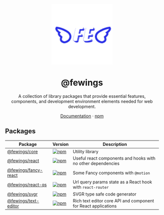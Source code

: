 <p align="center">
    <a href="https://github.com/livemehere/fewings">
        <img src="https://github.com/livemehere/fewings/blob/master/img/logo.png?raw=true" alt="logo" width="200" />
    </a>
    <h1 align="center">@fewings</h1>      
    <p align="center">
        A collection of library packages that provide essential features, components, and development environment elements needed for web development.
    </p>
    <p align="center">
        <a href="https://livemehere.github.io/fewings/">Documentation</a>
        &middot;
        <a href="https://www.npmjs.com/org/fewings">npm</a>
    </p>
</p>

## Packages

| Package                                                                                        | Version                                                                                                         | Description                                                    |
| ---------------------------------------------------------------------------------------------- | --------------------------------------------------------------------------------------------------------------- | -------------------------------------------------------------- |
| [@fewings/core](https://github.com/livemehere/fewings/tree/master/packages/core)               | [![npm](https://img.shields.io/npm/v/@fewings/core)](https://www.npmjs.com/package/@fewings/core)               | Utility library                                                |
| [@fewings/react](https://github.com/livemehere/fewings/tree/master/packages/react)             | [![npm](https://img.shields.io/npm/v/@fewings/react)](https://www.npmjs.com/package/@fewings/react)             | Useful react components and hooks with no other dependencies   |
| [@fewings/fancy-react](https://github.com/livemehere/fewings/tree/master/packages/fancy-react) | [![npm](https://img.shields.io/npm/v/@fewings/fancy-react)](https://www.npmjs.com/package/@fewings/fancy-react) | Some Fancy components with `@motion`                           |
| [@fewings/react-qs](https://github.com/livemehere/fewings/tree/master/packages/react-qs)       | [![npm](https://img.shields.io/npm/v/@fewings/react-qs)](https://www.npmjs.com/package/@fewings/react-qs)       | Url query params state as a React hook with `react-router`     |
| [@fewings/svgr](https://github.com/livemehere/fewings/tree/master/packages/svgr)               | [![npm](https://img.shields.io/npm/v/@fewings/svgr)](https://www.npmjs.com/package/@fewings/svgr)               | SVGR type safe code generator                                  |
| [@fewings/text-editor](https://github.com/livemehere/fewings/tree/master/packages/text-editor) | [![npm](https://img.shields.io/npm/v/@fewings/text-editor)](https://www.npmjs.com/package/@fewings/text-editor) | Rich text editor core API and component for React applications |
